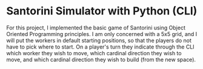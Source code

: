 # Santorini Simulator with Python (CLI)
For this project, I implemented the basic game of Santorini using Object Oriented Programming principles. 
I am  only concerned with a 5x5 grid, and I will put the workers in default starting positions, so that the players do not have to pick where to start. On a player's turn they indicate through the CLI which worker they wish to move, which cardinal direction they wish to move, and which cardinal direction they wish to build (from the new space).
